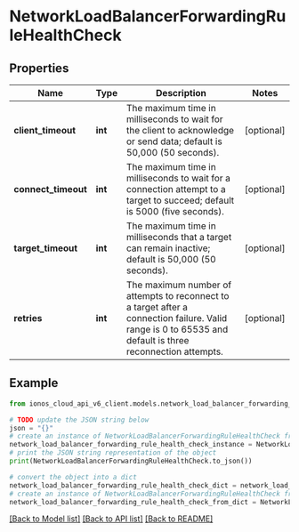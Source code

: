 # NetworkLoadBalancerForwardingRuleHealthCheck


## Properties

Name | Type | Description | Notes
------------ | ------------- | ------------- | -------------
**client_timeout** | **int** | The maximum time in milliseconds to wait for the client to acknowledge or send data; default is 50,000 (50 seconds). | [optional] 
**connect_timeout** | **int** | The maximum time in milliseconds to wait for a connection attempt to a target to succeed; default is 5000 (five seconds). | [optional] 
**target_timeout** | **int** | The maximum time in milliseconds that a target can remain inactive; default is 50,000 (50 seconds). | [optional] 
**retries** | **int** | The maximum number of attempts to reconnect to a target after a connection failure. Valid range is 0 to 65535 and default is three reconnection attempts. | [optional] 

## Example

```python
from ionos_cloud_api_v6_client.models.network_load_balancer_forwarding_rule_health_check import NetworkLoadBalancerForwardingRuleHealthCheck

# TODO update the JSON string below
json = "{}"
# create an instance of NetworkLoadBalancerForwardingRuleHealthCheck from a JSON string
network_load_balancer_forwarding_rule_health_check_instance = NetworkLoadBalancerForwardingRuleHealthCheck.from_json(json)
# print the JSON string representation of the object
print(NetworkLoadBalancerForwardingRuleHealthCheck.to_json())

# convert the object into a dict
network_load_balancer_forwarding_rule_health_check_dict = network_load_balancer_forwarding_rule_health_check_instance.to_dict()
# create an instance of NetworkLoadBalancerForwardingRuleHealthCheck from a dict
network_load_balancer_forwarding_rule_health_check_from_dict = NetworkLoadBalancerForwardingRuleHealthCheck.from_dict(network_load_balancer_forwarding_rule_health_check_dict)
```
[[Back to Model list]](../README.md#documentation-for-models) [[Back to API list]](../README.md#documentation-for-api-endpoints) [[Back to README]](../README.md)


